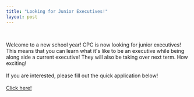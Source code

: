 ```yaml
---
title: "Looking for Junior Executives!"
layout: post
---
```


<div class="col-md-12">
<br>
<p>
Welcome to a new school year! CPC is now looking for junior executives! This means that you can learn what it's like to be an executive while being along side a current executive! They will also be taking over next term. How exciting!
<br>
<br>
If you are interested, please fill out the quick application below!
<br><br>

<a class="btn btn-info btn-md" href="https://goo.gl/forms/42fLJhkXBxJ5ie5f1" role="button" target="_blank">
Click here!
</a>


</p>
</div>
